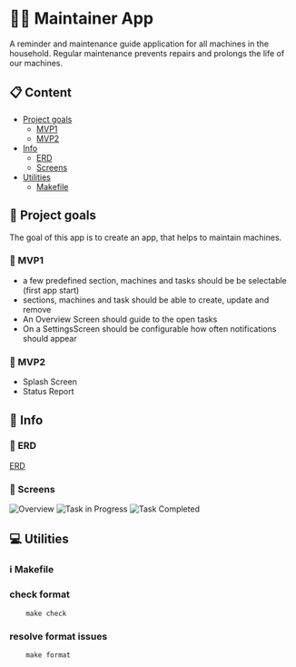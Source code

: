 # :construction_worker_man: Maintainer App

A reminder and maintenance guide application for all machines in the household.
Regular maintenance prevents repairs and prolongs the life of our machines.

## :clipboard: Content

- [Project goals](#dart-project-goals)
    - [MVP1](#baby-mvp1)
    - [MVP2](#child-mvp2)
- [Info](#compass-info)
    - [ERD](#card_index-erd)
    - [Screens](#calling_screens)
- [Utilities](#computer-utilities)
    - [Makefile](#information_source-makefile)

## :dart: Project goals

The goal of this app is to create an app, that helps to maintain machines.

### :baby: MVP1

- a few predefined section, machines and tasks should be be selectable (first app start)
- sections, machines and task should be able to create, update and remove
- An Overview Screen should guide to the open tasks
- On a SettingsScreen should be configurable how often notifications should appear

### :child: MVP2

- Splash Screen
- Status Report

## :compass: Info

### :card_index: ERD

[ERD](../main/images/ER_Diagram.png)

### :calling: Screens

![Overview](../main/images/Overview.png)
![Task in Progress](../main/images/Task_In_Progress.png)
![Task Completed](../main/images/Task_Completed.png)

## :computer: Utilities

### :information_source: Makefile

### check format

```
    make check
```

### resolve format issues

```
    make format
```

   